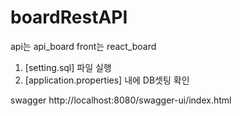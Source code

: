 # boardRestAPI

api는 api_board
front는 react_board


1. [setting.sql] 파일 실행
2. [application.properties] 내에 DB셋팅 확인



swagger http://localhost:8080/swagger-ui/index.html
